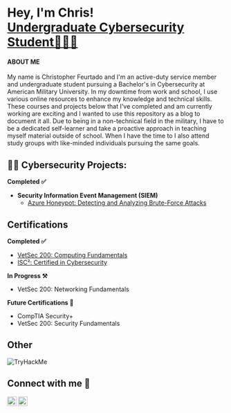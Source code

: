 <h1>Hey, I'm Chris! <br/><a href="https://www.amu.apus.edu/academic/schools/science-technology-engineering-and-math/bachelors/cybersecurity.html">Undergraduate Cybersecurity Student🧑🏽‍🎓</a></h1>
  <h4>ABOUT ME</h4>
  
  <p>My name is Christopher Feurtado and I'm an active-duty service member and undergraduate student pursuing a Bachelor's in Cybersecurity at American Military University. In my downtime from work and school, I use various online resources to enhance my knowledge and technical skills. These courses and projects below that I've completed and am currently working are exciting and I wanted to use this repository as a blog to document it all. Due to being in a non-technical field in the military, I have to be a dedicated self-learner and take a proactive approach in teaching myself material outside of school. When I have the time to I also attend study groups with like-minded individuals pursuing the same goals.</p>
<h2>👨‍💻 Cybersecurity Projects:</h2>
<b>Completed ✅</b>
  
- <b>Security Information Event Management (SIEM)</b>
  - [Azure Honeypot: Detecting and Analyzing Brute-Force Attacks](https://github.com/Crypss22/AzureSIEM)

 <h2>Certifications</h2>
  <b>Completed ✅</b>
 
  - [VetSec 200: Computing Fundamentals](https://github.com/Crypss22/Crypss22/blob/main/VetSec%20200%20Computing%20Fundamentals.pdf)
  - [ISC²: Certified in Cybersecurity](https://github.com/Crypss22/Crypss22/blob/main/ISC%C2%B2%20Cybersecurity%20Course%20Completion.pdf)
  
  <b>In Progress ⚒️</b>
  
  - VetSec 200: Networking Fundamentals
  
  
  <b>Future Certifications 🧠</b>
  
  - CompTIA Security+
  - VetSec 200: Security Fundamentals

<h2>Other</h2>
<img src="https://tryhackme-badges.s3.amazonaws.com/chrisfeurtado22.png" alt="TryHackMe">

<h2>Connect with me 🤳</h2>

[<img align="left" alt="ChrisF | Twitter" width="22px" src="https://cdn.jsdelivr.net/npm/simple-icons@v3/icons/twitter.svg" />][twitter]
[<img align="left" alt="ChrisF | LinkedIn" width="22px" src="https://cdn.jsdelivr.net/npm/simple-icons@v3/icons/linkedin.svg" />][linkedin]

[twitter]: https://twitter.com/Crypss2
[linkedin]: https://www.linkedin.com/in/chrisfeurtado/

<!--
- 🔭 I’m currently working on ...
- 🌱 I’m currently learning ...
- 👯 I’m looking to collaborate on ...
- 🤔 I’m looking for help with ...
- 💬 Ask me about ...
- 📫 How to reach me: ...
-->
